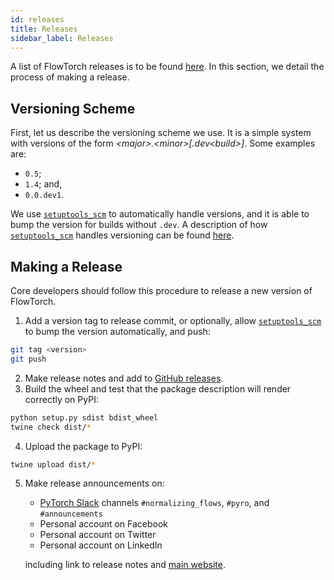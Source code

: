 ```yaml
---
id: releases
title: Releases
sidebar_label: Releases
---
```


A list of FlowTorch releases is to be found [here](https://github.com/facebookincubator/flowtorch/releases). In this section, we detail the process of making a release.

## Versioning Scheme
First, let us describe the versioning scheme we use. It is a simple system with versions of the form *&#60;major&#62;.&#60;minor&#62;[.dev&#60;build&#62;]*. Some examples are:
* `0.5`;
* `1.4`; and,
* `0.0.dev1`.

We use [`setuptools_scm`](https://github.com/pypa/setuptools_scm) to automatically handle versions, and it is able to bump the version for builds without `.dev`. A description of how [`setuptools_scm`](https://github.com/pypa/setuptools_scm) handles versioning can be found [here](https://github.com/pypa/setuptools_scm/#default-versioning-scheme).

## Making a Release
Core developers should follow this procedure to release a new version of FlowTorch.

1. Add a version tag to release commit, or optionally, allow [`setuptools_scm`](https://github.com/pypa/setuptools_scm) to bump the version automatically, and push:
```bash
git tag <version>
git push
```
2. Make release notes and add to [GitHub releases](https://github.com/facebookincubator/flowtorch/releases).
3. Build the wheel and test that the package description will render correctly on PyPI:
```bash
python setup.py sdist bdist_wheel
twine check dist/*
```
4. Upload the package to PyPI:
```bash
twine upload dist/*
```
5. Make release announcements on:
    *  [PyTorch Slack](https://pytorch.slack.com) channels `#normalizing_flows`, `#pyro`, and `#announcements`
    * Personal account on Facebook
    * Personal account on Twitter
    * Personal account on LinkedIn

    including link to release notes and [main website](https://flowtorch.ai).
